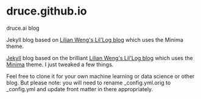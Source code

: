 # druce.github.io
druce.ai blog

Jekyll blog based on <a href="https://lilianweng.github.io/lil-log/">Lilian Weng's Lil'Log blog</a> which uses the Minima theme.

<a href="https://jekyllrb.com/">Jekyll</a> blog based on the brilliant <a href="https://lilianweng.github.io/lil-log/">Lilian Weng's Lil'Log blog</a> which uses the <a href="https://github.com/jekyll/minima">Minima</a> theme. I just tweaked a few things.

Feel free to clone it for your own machine learning or data science or other blog. But please note: you will need to rename _config.yml.orig to _config.yml and update front matter in there appropriately.

